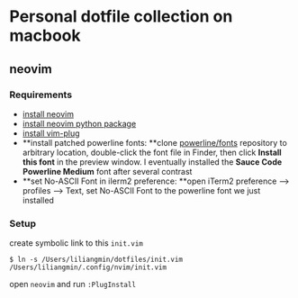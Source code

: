 # Personal dotfile collection on macbook

## neovim

### Requirements

- [install neovim](https://github.com/neovim/homebrew-neovim/blob/master/README.md)
- [install neovim python package](https://github.com/neovim/python-client)
- [install vim-plug](https://github.com/junegunn/vim-plug#neovim)
- **install patched powerline fonts: **clone [powerline/fonts](https://github.com/powerline/fonts) repository to arbitrary location, double-click the font file in Finder, then click **Install this font** in the preview window. I eventually installed the **Sauce Code Powerline Medium** font after several contrast
- **set No-ASCII Font in iIerm2 preference: **open iTerm2 preference --> profiles --> Text, set No-ASCII Font to the powerline font we just installed

### Setup

create symbolic link to this `init.vim`

```
$ ln -s /Users/liliangmin/dotfiles/init.vim /Users/liliangmin/.config/nvim/init.vim
```

open `neovim` and run `:PlugInstall`
